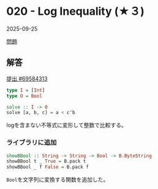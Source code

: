 # 020 -  Log Inequality (★３)
2025-09-25

[問題](https://atcoder.jp/contests/typical90/tasks/typical90_t)

## 解答
[提出 #69584313](https://atcoder.jp/contests/typical90/submissions/69584313)

```haskell
type I = [Int]
type O = Bool

solve :: I -> O
solve [a, b, c] = a < c^b
```
logを含まない不等式に変形して整数で比較する。


### ライブラリに追加
```haskell
showBBool :: String -> String -> Bool -> B.ByteString
showBBool t _ True = B.pack t 
showBBool _ f False = B.pack f
```
`Bool`を文字列に変換する関数を追加した。

